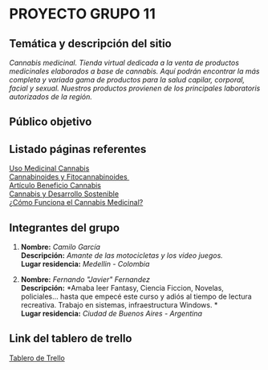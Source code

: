 # PROYECTO GRUPO 11

## Temática y descripción del sitio
*Cannabis medicinal. Tienda virtual dedicada a la venta de productos medicinales elaborados a base de cannabis.
Aquí podrán encontrar la más completa y variada gama de productos para la salud capilar, corporal, facial y sexual. Nuestros productos provienen de los principales laboratoris autorizados de la región.*&nbsp; 

## Público objetivo

## Listado páginas referentes

[Uso Medicinal Cannabis](https://www.fundacion-canna.es/uso-medicinal-de-cannabis)&nbsp;  
[Cannabinoides y Fitocannabinoides ](http://www.fundaciondaya.org/cannbis-medicnal-usos-efectos-tipos-de-cannabis/)&nbsp;  
[Artículo Beneficio Cannabis](https://www.semana.com/economia/empresas/articulo/la-empresa-de-cannabis-que-promete-mas-orgasmos-femeninos/202121/)&nbsp;  
[Cannabis y Desarrollo Sostenible](https://elplanteo.com/cannabis-y-los-objetivos-de-desarrollo-sostenible/)&nbsp;  
[¿Cómo Funciona el Cannabis Medicinal?](https://www.youtube.com/watch?v=ooe_pYn8hXw)


## Integrantes del grupo

1. **Nombre:**           *Camilo García*&nbsp;  
   **Descripción:**      *Amante de las motocicletas y los video juegos.*&nbsp;  
   **Lugar residencia:** *Medellin - Colombia*&nbsp;  

2. **Nombre:**           *Fernando "Javier" Fernandez*&nbsp;  
   **Descripción:**      *Amaba leer Fantasy, Ciencia Ficcion, Novelas, policiales... hasta que empecé este curso y adiós al tiempo de lectura recreativa. Trabajo en sistemas, infraestructura Windows. *&nbsp;  
   **Lugar residencia:** *Ciudad de Buenos Aires - Argentina*&nbsp;

## Link del tablero de trello
[Tablero de Trello](https://trello.com/b/OHfEc1oW/grupo-11)